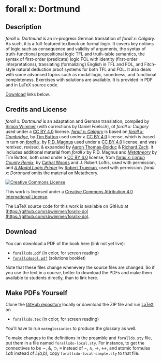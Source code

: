 # forall x: Dortmund

## Description

_forall x: Dortmund_ is an in-progress German translation of _forall x: Calgary_. 
As such, it is a full-featured textbook on formal logic. It covers key
notions of logic such as consequence and validity of arguments, the
syntax of truth-functional propositional logic TFL and truth-table
semantics, the syntax of first-order (predicate) logic FOL with
identity (first-order interpretations), translating (formalizing)
English in TFL and FOL, and Fitch-style natural deduction proof
systems for both TFL and FOL. It also deals with some advanced topics
such as modal logic, soundness, and functional completeness. Exercises with solutions are
available. It is provided in PDF and in LaTeX source code. 

[Download](#download) links below.

## Credits and License

_forall x: Dortmund_ is an adaptation and German translation, compiled by 
[Simon Wimmer](https://simonwimmer.weebly.com/) (with corrections by Daniel Foelsch), of
_forall x: Calgary_ used under a [CC BY 4.0](https://creativecommons.org/licenses/by/4.0/) 
license. [_forall x: Calgary_](https://forallx.openlogicproject.org/) is based on 
[_forall x: Cambridge_](http://people.ds.cam.ac.uk/tecb2/forallx.shtml), 
by [Tim Button](http://nottub.com/) used under a [CC
BY 4.0](https://creativecommons.org/licenses/by/4.0/) license, which
is based in turn on [_forall x_](https://www.fecundity.com/logic/), by
[P.D. Magnus](https://www.fecundity.com/job/) used under a [CC BY
4.0](https://creativecommons.org/licenses/by/4.0/) license, and was
remixed, revised, & expanded by [Aaron
Thomas-Bolduc](https://phil.ucalgary.ca/profiles/aaron-thomas-bolduc)
& [Richard Zach](http://richardzach.org/).  It includes additional
material from _forall x_ by P.D. Magnus and
[_Metatheory_](http://people.ds.cam.ac.uk/tecb2/metatheory.shtml) by
Tim Button, both used under a [CC BY
4.0](https://creativecommons.org/licenses/by/4.0/) license, from
[_forall x: Lorain County
Remix_](https://github.com/rob-helpy-chalk/openintroduction), by
[Cathal Woods](https://sites.google.com/site/cathalwoods/) and
J. Robert Loftis, used with permission, and [_A Modal Logic
Primer_](http://www.rtrueman.com/uploads/7/0/3/2/70324387/modal_logic_primer.pdf)
by [Robert Trueman](http://www.rtrueman.com/), used with permission. 
_forall x: Dortmund_ omits the material on Metatheory.

[![Creative Commons License](https://i.creativecommons.org/l/by/4.0/88x31.png)](http://creativecommons.org/licenses/by/4.0/)

This work is licensed under a [Creative Commons Attribution 4.0 International License](http://creativecommons.org/licenses/by/4.0/).

The LaTeX source code for this work is available on GitHub at [https://github.com/sbwimmer/forallx-do](https://github.com/sbwimmer/forallx-do).

## Download

You can download a PDF of the book here (link not yet live):

  - [`forallxdo.pdf`]() (in color, for screen reading)
  - [`forallxdosol.pdf`]() (solutions booklet)

Note that these files change whenevery the source files are changed.
So if you use the text in a course, better to download the
PDFs and make them available to students directly, than to link here.

## Make PDFs Yourself

Clone the [GitHub repository](https://github.com/sbwimmer/forallx-do) locally or download the ZIP file and run [LaTeX](http://www.latex-project.org/) on

  - `forallxdo.tex` (in color, for screen reading)

You'll have to run `makeglossaries` to produce the glossary as well.

To make changes to the definitions in the preamble and `foralldo.sty`
file, put them in a file named `forallxdo-local.sty`. For instance,
to get the connectives to be ∼, &, ⊃, ≡ instead of ¬, ∧, →, ↔, and 
atomic formulas _Lab_ instead of _L(a,b)_, copy 
`forallxdo-local-sample.sty` to that file.
